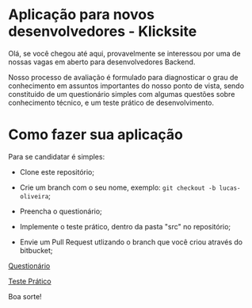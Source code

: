 # Aplicação para novos desenvolvedores - Klicksite

Olá, se você chegou até aqui, provavelmente se interessou por uma de nossas vagas em aberto para desenvolvedores Backend.

Nosso processo de avaliação é formulado para diagnosticar o grau de conhecimento em assuntos importantes do nosso ponto de vista,
sendo constituido de um questionário simples com algumas questões sobre conhecimento técnico, e um teste prático de desenvolvimento.

# Como fazer sua aplicação

Para se candidatar é simples:

+ Clone este repositório;

+ Crie um branch com o seu nome, exemplo: `git checkout -b lucas-oliveira`;

+ Preencha o questionário;

+ Implemente o teste prático, dentro da pasta "src" no repositório;

+ Envie um Pull Request utlizando o branch que você criou através do bitbucket;

[Questionário](master/QUESTIONS.md)

[Teste Prático](master/TEST.md)

Boa sorte!
